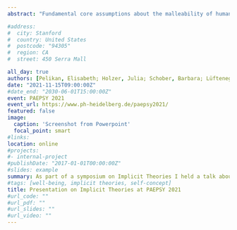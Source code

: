 ```yaml
---
abstract: "Fundamental core assumptions about the malleability of human traits are referred to as Implicit Ability Theories. In this context, human traits such as intelligence, ability, or volition are understood to be mutable (incremental theories) or immutable (entity theory). Implicit ability theories are considered to be central factors influencing students learning behavior and achievement. These effects are mediated in cognitive meaning systems through self-referent assessments of competence. In addition to learning behavior and achievement, academic well-being has come into focus in recent years as a central goal of schools and instruction. However, studies on connections between implicit theories and well-being are scarce. Existing work predominantly considered well-being as the absence of pathological features such as stress or depression. In contrast, recent models from positive psychology, such as the EPOCH model, conceptualize well-being in adolescence as a multidimensional construct characterized by the positive traits of engagement, perseverance, optimism, connectedness, and happiness. However, the focus on school is also missing from this line of research. The present study examines associations between incremental Implicit Ability Theories, academic self-concept, and context-specific well-being (EPOCH) of students. The results showed positive associations of incremental ability theory with self-concept as well as with all five EPOCH dimensions. The effects of incremental theories on the task-related dimensions of Commitment, Perseverance, and Optimism, are mediated by self-concept. The results thus confirm core theoretical assumptions and empirical findings about the relationship between incremental theory and self-concept. Moreover, the interaction of incremental theories and self-concept exhibits great explanatory power, especially for Optimism and Perseverence."

#address:
#  city: Stanford
#  country: United States
#  postcode: "94305"
#  region: CA
#  street: 450 Serra Mall

all_day: true
authors: [Pelikan, Elisabeth; Holzer, Julia; Schober, Barbara; Lüftenegger, Marko]
date: "2021-11-15T09:00:00Z"
#date_end: "2030-06-01T15:00:00Z"
event: PAEPSY 2021
event_url: https://www.ph-heidelberg.de/paepsy2021/
featured: false
image:
  caption: 'Screenshot from Powerpoint'
  focal_point: smart
#links:
location: online
#projects:
#- internal-project
#publishDate: "2017-01-01T00:00:00Z"
#slides: example
summary: As part of a symposium on Implicit Theories I held a talk about the associations between Implicit Theories, academic self-concept, and the well-being of students.
#tags: [well-being, implicit theories, self-concept]
title: Presentation on Implicit Theories at PAEPSY 2021
#url_code: ""
#url_pdf: ""
#url_slides: ""
#url_video: ""
---
```

